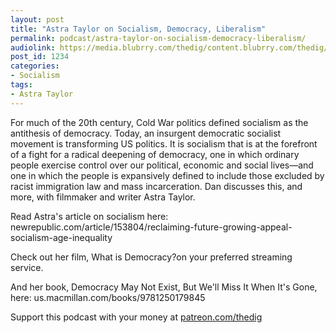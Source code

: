 ```yaml
---
layout: post
title: "Astra Taylor on Socialism, Democracy, Liberalism"
permalink: podcast/astra-taylor-on-socialism-democracy-liberalism/
audiolink: https://media.blubrry.com/thedig/content.blubrry.com/thedig/The_Dig-208-Taylor.mp3
post_id: 1234
categories: 
- Socialism
tags: 
- Astra Taylor
---
```


For much of the 20th century, Cold War politics defined socialism as the antithesis of democracy. Today, an insurgent democratic socialist movement is transforming US politics. It is socialism that is at the forefront of a fight for a radical deepening of democracy, one in which ordinary people exercise control over our political, economic and social lives—and one in which the people is expansively defined to include those excluded by racist immigration law and mass incarceration. Dan discusses this, and more, with filmmaker and writer Astra Taylor. 

Read Astra's article on socialism here: newrepublic.com/article/153804/reclaiming-future-growing-appeal-socialism-age-inequality

Check out her film, 
What is Democracy?on your preferred streaming service. 

And her book, 
Democracy May Not Exist, But We'll Miss It When It's Gone, here: us.macmillan.com/books/9781250179845

Support this podcast with your money at [patreon.com/thedig](http://www.patreon.com/TheDig) 